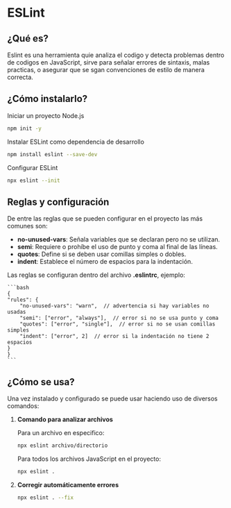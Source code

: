 # ESLint

## ¿Qué es?

Eslint es una herramienta quie analiza el codigo y detecta problemas dentro de codigos en JavaScript, sirve para señalar errores de sintaxis, malas practicas, o asegurar que se sgan convenciones de estilo de manera correcta.

## ¿Cómo instalarlo?

Iniciar un proyecto Node.js
```bash
npm init -y
```

Instalar ESLint como dependencia de desarrollo
```bash
npm install eslint --save-dev
```

Configurar ESLint
```bash
npx eslint --init
```

## Reglas y configuración

De entre las reglas que se pueden configurar en el proyecto las más comunes son:

- **no-unused-vars**: Señala variables que se declaran pero no se utilizan.
- **semi**: Requiere o prohíbe el uso de punto y coma al final de las líneas.
- **quotes**: Define si se deben usar comillas simples o dobles.
- **indent**: Establece el número de espacios para la indentación.

Las reglas se configuran dentro del archivo **.eslintrc**, ejemplo:

    ```bash
    {
    "rules": {
        "no-unused-vars": "warn",  // advertencia si hay variables no usadas
        "semi": ["error", "always"],  // error si no se usa punto y coma
        "quotes": ["error", "single"],  // error si no se usan comillas simples
        "indent": ["error", 2]  // error si la indentación no tiene 2 espacios
    }
    }
    ```

## ¿Cómo se usa?

Una vez instalado y configurado se puede usar haciendo uso de diversos comandos:
1. **Comando para analizar archivos**

    Para un archivo en especifico:
    ```bash
    npx eslint archivo/directorio
    ```

    Para todos los archivos JavaScript en el proyecto:
    ```bash
    npx eslint .
    ```

2. **Corregir automáticamente errores**

    ```bash
    npx eslint . --fix
    ```


